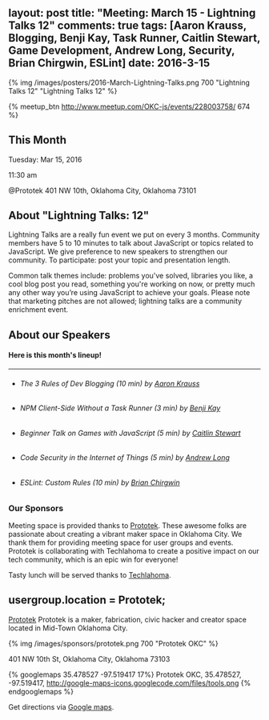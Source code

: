 layout: post
title: "Meeting: March 15 - Lightning Talks 12"
comments: true
tags: [Aaron Krauss, Blogging, Benji Kay, Task Runner, Caitlin Stewart, Game Development, Andrew Long, Security, Brian Chirgwin, ESLint]
date: 2016-3-15
---

{% img /images/posters/2016-March-Lightning-Talks.png 700 "Lightning Talks 12" "Lightning Talks 12" %}

{% meetup_btn http://www.meetup.com/OKC-js/events/228003758/ 674 %}

## This Month
Tuesday: Mar 15, 2016

11:30 am

@Prototek
401 NW 10th,
Oklahoma City, Oklahoma
73101

## About "Lightning Talks: 12"
Lightning Talks are a really fun event we put on every 3 months. Community members have 5 to 10 minutes to talk about JavaScript or topics related to JavaScript. We give preference to new speakers to strengthen our community. To participate: post your topic and presentation length.

Common talk themes include: problems you've solved, libraries you like, a cool blog post you read, something you're working on now, or pretty much any other way you’re using JavaScript to achieve your goals. Please note that marketing pitches are not allowed; lightning talks are a community enrichment event.

## About our Speakers

#### Here is this month's lineup!
----------------------------------------------------------
- ###### The 3 Rules of Dev Blogging (10 min) by [Aaron Krauss](https://twitter.com/thecodeboss)

- ###### NPM Client-Side Without a Task Runner (3 min) by [Benji Kay](https://twitter.com/okaybenji)

- ###### Beginner Talk on Games with JavaScript (5 min) by [Caitlin Stewart](https://twitter.com/CaitlinPlusPlus)

- ###### Code Security in the Internet of Things (5 min) by [Andrew Long](https://twitter.com/theNetruist)

- ###### ESLint: Custom Rules (10 min) by [Brian Chirgwin](https://twitter.com/bchirgwin)

<!-- more -->

### Our Sponsors
Meeting space is provided thanks to [Prototek](http://www.prototekokc.com). These awesome folks are passionate about creating a vibrant maker space in Oklahoma City. We thank them for providing meeting space for user groups and events. Prototek is collaborating with Techlahoma to create a positive impact on our tech community, which is an epic win for everyone!

Tasty lunch will be served thanks to [Techlahoma](http://techlahoma.org/).

## usergroup.location = Prototek;

[Prototek](http://prototekokc.com/) Prototek is a maker, fabrication, civic hacker and creator space located in Mid-Town Oklahoma City.

{% img /images/sponsors/prototek.png 700 "Prototek OKC" %}

401 NW 10th St, Oklahoma City, Oklahoma 73103

{% googlemaps 35.478527 -97.519417 17%}
  Prototek OKC, 35.478527, -97.519417, http://google-maps-icons.googlecode.com/files/tools.png
{% endgooglemaps %}

Get directions via [Google maps](https://www.google.com/maps/place/401+NW+10th+St/@35.478527,-97.519417,17z/data=!3m1!4b1!4m2!3m1!1s0x87b21733fd30d655:0xce3a1cd9b95c8415).
